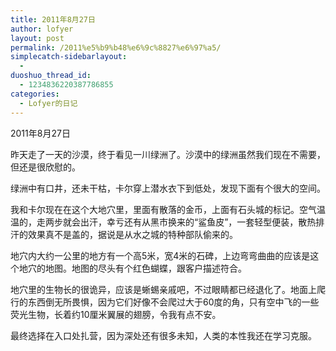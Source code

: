 ```yaml
---
title: 2011年8月27日
author: lofyer
layout: post
permalink: /2011%e5%b9%b48%e6%9c%8827%e6%97%a5/
simplecatch-sidebarlayout:
  - 
duoshuo_thread_id:
  - 1234836220387786855
categories:
  - Lofyer的日记
---
```

2011年8月27日

昨天走了一天的沙漠，终于看见一川绿洲了。沙漠中的绿洲虽然我们现在不需要，但还是很欣慰的。

绿洲中有口井，还未干枯，卡尔穿上潜水衣下到低处，发现下面有个很大的空间。

我和卡尔现在在这个大地穴里，里面有散落的金币，上面有石头城的标记。空气温温的，走两步就会出汗，幸亏还有从黑市换来的“鲨鱼皮”，一套轻型便装，散热排汗的效果真不是盖的，据说是从水之城的特种部队偷来的。

地穴内大约一公里的地方有一个高5米，宽4米的石碑，上边弯弯曲曲的应该是这个地穴的地图。地图的尽头有个红色蝴蝶，跟客户描述符合。

地穴里的生物长的很诡异，应该是蜥蜴亲戚吧，不过眼睛都已经退化了。地面上爬行的东西倒无所畏惧，因为它们好像不会爬过大于60度的角，只有空中飞的一些荧光生物，长着约10厘米翼展的翅膀，令我有点不安。

最终选择在入口处扎营，因为深处还有很多未知，人类的本性我还在学习克服。